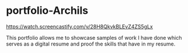 # portfolio-Archils
https://watch.screencastify.com/v/28H8QkvkBLEvZ4ZS5gLx

This portfolio allows me to showcase samples of work I have done which serves as a digital resume and proof the skills that have in my resume. 
